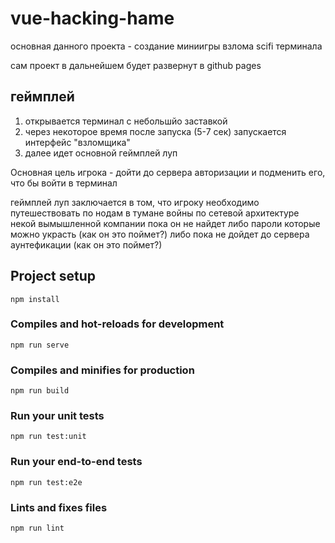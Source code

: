 # vue-hacking-hame

основная данного проекта - создание миниигры взлома scifi терминала

сам проект в дальнейшем будет развернут в github pages

## геймплей

1) открывается терминал с небольшйо заставкой
2) через некоторое время после запуска (5-7 сек) запускается интерфейс "взломщика"
3) далее идет основной геймплей луп

Основная цель игрока - дойти до сервера авторизации и подменить его, что бы войти в терминал

геймплей луп заключается в том, что игроку
необходимо путешествовать по нодам в тумане войны  по сетевой архитектуре некой вымышленной компании
пока он не найдет либо пароли которые можно украсть (как он это поймет?)
либо пока не дойдет до сервера аунтефикации (как он это поймет?)

## Project setup

```console
npm install
```

### Compiles and hot-reloads for development

```console
npm run serve
```

### Compiles and minifies for production

```console
npm run build
```

### Run your unit tests

```console
npm run test:unit
```

### Run your end-to-end tests

```console
npm run test:e2e
```

### Lints and fixes files

```console
npm run lint
```
